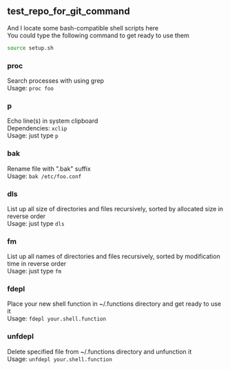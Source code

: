 test_repo_for_git_command
-------------------------

And I locate some bash-compatible shell scripts here  
You could type the following command to get ready to use them  
```bash
source setup.sh
```

### proc

  Search processes with using grep  
  Usage: `proc foo`

### p

  Echo line(s) in system clipboard  
  Dependencies: `xclip`  
  Usage: just type `p`

### bak

  Rename file with ".bak" suffix  
  Usage: `bak /etc/foo.conf`

### dls

  List up all size of directories and files recursively, sorted by allocated size in reverse order  
  Usage: just type `dls`

### fm

  List up all names of directories and files recursively, sorted by modification time in reverse order  
  Usage: just type `fm`

### fdepl

  Place your new shell function in ~/.functions directory and get ready to use it  
  Usage: `fdepl your.shell.function`

### unfdepl

  Delete specified file from ~/.functions directory and unfunction it  
  Usage: `unfdepl your.shell.function`

